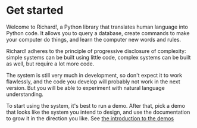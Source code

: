 # Get started

Welcome to Richard!, a Python library that translates human language into Python code. It allows you to query a database, create commands to make your computer do things, and learn the computer new words and rules.

Richard! adheres to the principle of progressive disclosure of complexity: simple systems can be built using little code, complex systems can be built as well, but require a lot more code.

The system is still very much in development, so don't expect it to work flawlessly, and the code you develop will probably not work in the next version. But you will be able to experiment with natural language understanding.

To start using the system, it's best to run a demo. After that, pick a demo that looks like the system you intend to design, and use the documentation to grow it in the direction you like. See [the introduction to the demos](demos/introduction.md)

